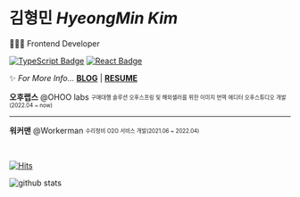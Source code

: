 # 김형민 *HyeongMin Kim*
👨🏻‍💻 Frontend Developer  
  
[![TypeScript Badge](https://img.shields.io/badge/Typescript-235A97?style=flat-square&logo=Typescript&logoColor=white)](https://www.typescriptlang.org/)
[![React Badge](https://img.shields.io/badge/React-61DAFB?style=flat-square&logo=React&logoColor=white)](https://reactjs.org/)
  
✨ *For More Info...* **[BLOG](https://hmk1022.tistory.com/)** | **[RESUME](https://www.figma.com/file/BbukNieJ83zhgBswp6DYVJ/%EA%B9%80%ED%98%95%EB%AF%BC-resume?type=design&node-id=0%3A1&mode=design&t=fVZvDGpE1IHWu3uF-1)**

**오후랩스** @OHOO labs <sub><sup>구매대행 솔루션 오후스프링 및 해외셀러를 위한 이미지 번역 에디터 오후스튜디오 개발 (2022.04 ~ now)</sup></sub>  

---
**워커맨** @Workerman <sub><sup>수리정비 O2O 서비스 개발(2021.06 ~ 2022.04)</sup></sub>  

  
<br>

[![Hits](https://hits.seeyoufarm.com/api/count/incr/badge.svg?url=https%3A%2F%2Fgithub.com%2Fdanmin20&count_bg=%2379C83D&title_bg=%23555555&icon=&icon_color=%23E7E7E7&title=hits&edge_flat=false)](https://hits.seeyoufarm.com)

<div>
  
  ![github stats](https://github-readme-stats.vercel.app/api?username=rlagudals95)

</div>
